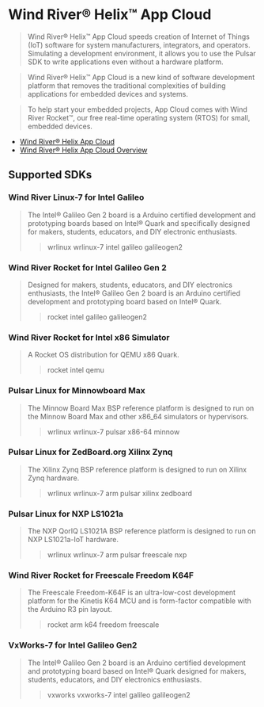 # Wind River® Helix™ App Cloud

> Wind River® Helix™ App Cloud speeds creation of Internet of Things (IoT) software for system manufacturers, integrators, and operators. Simulating a development environment, it allows you to use the Pulsar SDK to write applications even without a hardware platform.

> Wind River® Helix™ App Cloud is a new kind of software development platform that removes the traditional complexities of building applications for embedded devices and systems.

> To help start your embedded projects, App Cloud comes with Wind River Rocket™, our free real-time operating system (RTOS) for small, embedded devices.

- [Wind River® Helix App Cloud](http://www.windriver.com/products/helix/app-cloud/)
- [Wind River® Helix App Cloud Overview](http://www.windriver.com/products/product-overviews/wr-app-cloud_overview.pdf)

## Supported SDKs

### Wind River Linux-7 for Intel Galileo

> The Intel® Galileo Gen 2 board is a Arduino certified development and prototyping boards based on Intel® Quark and specifically designed for makers, students, educators, and DIY electronic enthusiasts. 
> > wrlinux wrlinux-7 intel galileo galileogen2

### Wind River Rocket for Intel Galileo Gen 2

> Designed for makers, students, educators, and DIY electronics enthusiasts, the Intel® Galileo Gen 2 board is an Arduino certified development and prototyping board based on Intel® Quark.
> > rocket intel galileo galileogen2
 
### Wind River Rocket for Intel x86 Simulator
> A Rocket OS distribution for QEMU x86 Quark.
> > rocket intel qemu

### Pulsar Linux for Minnowboard Max
> The Minnow Board Max BSP reference platform is designed to run on the Minnow Board Max and other x86_64 simulators or hypervisors.
> > wrlinux wrlinux-7 pulsar x86-64 minnow

### Pulsar Linux for ZedBoard.org Xilinx Zynq
> The Xilinx Zynq BSP reference platform is designed to run on Xilinx Zynq hardware.
> > wrlinux wrlinux-7 arm pulsar xilinx zedboard

### Pulsar Linux for NXP LS1021a
> The NXP QorIQ LS1021A BSP reference platform is designed to run on NXP LS1021a-IoT hardware.
> > wrlinux wrlinux-7 arm pulsar freescale nxp

### Wind River Rocket for Freescale Freedom K64F
> The Freescale Freedom-K64F is an ultra-low-cost development platform for the Kinetis K64 MCU and is form-factor compatible with the Arduino R3 pin layout.
> > rocket arm k64 freedom freescale

### VxWorks-7 for Intel Galileo Gen2
> The Intel® Galileo Gen 2 board is an Arduino certified development and prototyping board based on Intel® Quark designed for makers, students, educators, and DIY electronics enthusiasts.
> > vxworks vxworks-7 intel galileo galileogen2